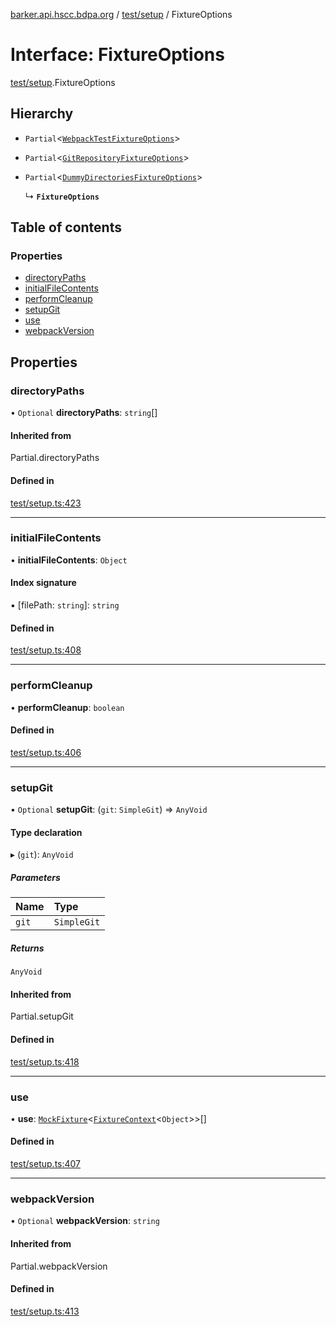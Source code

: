 [barker.api.hscc.bdpa.org][1] / [test/setup][2] / FixtureOptions

# Interface: FixtureOptions

[test/setup][2].FixtureOptions

## Hierarchy

- `Partial`<[`WebpackTestFixtureOptions`][3]>

- `Partial`<[`GitRepositoryFixtureOptions`][4]>

- `Partial`<[`DummyDirectoriesFixtureOptions`][5]>

  ↳ **`FixtureOptions`**

## Table of contents

### Properties

- [directoryPaths][6]
- [initialFileContents][7]
- [performCleanup][8]
- [setupGit][9]
- [use][10]
- [webpackVersion][11]

## Properties

### directoryPaths

• `Optional` **directoryPaths**: `string`\[]

#### Inherited from

Partial.directoryPaths

#### Defined in

[test/setup.ts:423][12]

---

### initialFileContents

• **initialFileContents**: `Object`

#### Index signature

▪ \[filePath: `string`]: `string`

#### Defined in

[test/setup.ts:408][13]

---

### performCleanup

• **performCleanup**: `boolean`

#### Defined in

[test/setup.ts:406][14]

---

### setupGit

• `Optional` **setupGit**: (`git`: `SimpleGit`) => `AnyVoid`

#### Type declaration

▸ (`git`): `AnyVoid`

##### Parameters

| Name  | Type        |
| :---- | :---------- |
| `git` | `SimpleGit` |

##### Returns

`AnyVoid`

#### Inherited from

Partial.setupGit

#### Defined in

[test/setup.ts:418][15]

---

### use

• **use**: [`MockFixture`][16]<[`FixtureContext`][17]<`Object`>>\[]

#### Defined in

[test/setup.ts:407][18]

---

### webpackVersion

• `Optional` **webpackVersion**: `string`

#### Inherited from

Partial.webpackVersion

#### Defined in

[test/setup.ts:413][19]

[1]: ../README.md
[2]: ../modules/test_setup.md
[3]: test_setup.webpacktestfixtureoptions.md
[4]: test_setup.gitrepositoryfixtureoptions.md
[5]: test_setup.dummydirectoriesfixtureoptions.md
[6]: test_setup.fixtureoptions.md#directorypaths
[7]: test_setup.fixtureoptions.md#initialfilecontents
[8]: test_setup.fixtureoptions.md#performcleanup
[9]: test_setup.fixtureoptions.md#setupgit
[10]: test_setup.fixtureoptions.md#use
[11]: test_setup.fixtureoptions.md#webpackversion
[12]:
  https://github.com/nhscc/barker.api.hscc.bdpa.org/blob/86fb7f5/test/setup.ts#L423
[13]:
  https://github.com/nhscc/barker.api.hscc.bdpa.org/blob/86fb7f5/test/setup.ts#L408
[14]:
  https://github.com/nhscc/barker.api.hscc.bdpa.org/blob/86fb7f5/test/setup.ts#L406
[15]:
  https://github.com/nhscc/barker.api.hscc.bdpa.org/blob/86fb7f5/test/setup.ts#L418
[16]: test_setup.mockfixture.md
[17]: test_setup.fixturecontext.md
[18]:
  https://github.com/nhscc/barker.api.hscc.bdpa.org/blob/86fb7f5/test/setup.ts#L407
[19]:
  https://github.com/nhscc/barker.api.hscc.bdpa.org/blob/86fb7f5/test/setup.ts#L413
